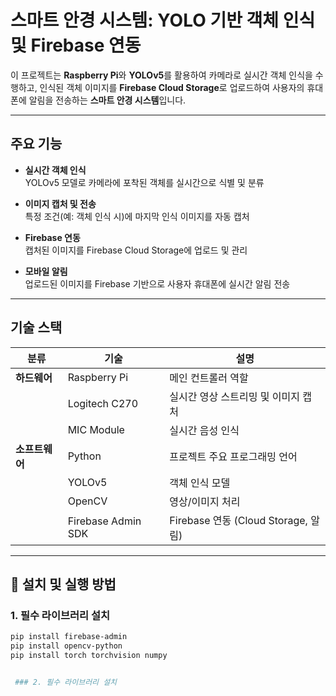 # 스마트 안경 시스템: YOLO 기반 객체 인식 및 Firebase 연동  

이 프로젝트는 **Raspberry Pi**와 **YOLOv5**를 활용하여 카메라로 실시간 객체 인식을 수행하고, 인식된 객체 이미지를 **Firebase Cloud Storage**로 업로드하여 사용자의 휴대폰에 알림을 전송하는 **스마트 안경 시스템**입니다.  

---

##  주요 기능  

- **실시간 객체 인식**  
  YOLOv5 모델로 카메라에 포착된 객체를 실시간으로 식별 및 분류  

- **이미지 캡처 및 전송**  
  특정 조건(예: 객체 인식 시)에 마지막 인식 이미지를 자동 캡처  

- **Firebase 연동**  
  캡처된 이미지를 Firebase Cloud Storage에 업로드 및 관리  

- **모바일 알림**  
  업로드된 이미지를 Firebase 기반으로 사용자 휴대폰에 실시간 알림 전송  

---

## 기술 스택  

| 분류         | 기술                          | 설명                                       |
|------------- |-------------------------------|------------------------------------------- |
| **하드웨어** | Raspberry Pi                  | 메인 컨트롤러 역할                           |
|              | Logitech C270                 | 실시간 영상 스트리밍 및 이미지 캡처           |
|              | MIC Module                    | 실시간 음성 인식                            |
| **소프트웨어** | Python                         | 프로젝트 주요 프로그래밍 언어              |
|              | YOLOv5                        | 객체 인식 모델                             |
|              | OpenCV                        | 영상/이미지 처리                           |
|              | Firebase Admin SDK            | Firebase 연동 (Cloud Storage, 알림)        |

---

## 🚀 설치 및 실행 방법  

### 1. 필수 라이브러리 설치  

```bash
pip install firebase-admin
pip install opencv-python
pip install torch torchvision numpy


 ### 2. 필수 라이브러리 설치  
